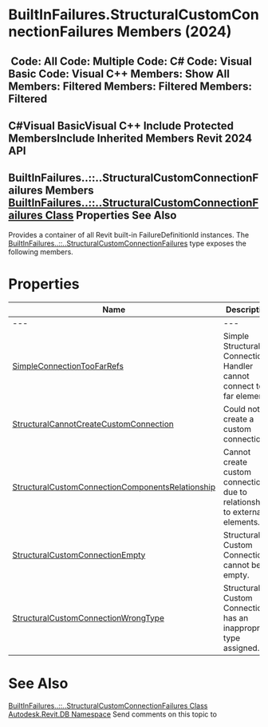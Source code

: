 # BuiltInFailures.StructuralCustomConnectionFailures Members (2024)

﻿
 Code: All Code: Multiple Code: C# Code: Visual Basic Code: Visual C++  Members: Show All Members: Filtered Members: Filtered Members: Filtered   
---  
C#Visual BasicVisual C++
Include Protected MembersInclude Inherited Members
Revit 2024 API  
---  
BuiltInFailures..::..StructuralCustomConnectionFailures Members  
[BuiltInFailures..::..StructuralCustomConnectionFailures Class](904fb8e9-7133-2f3e-6acc-0d226bbe85f0.md "BuiltInFailures.StructuralCustomConnectionFailures Class") Properties See Also  
---  
Provides a container of all Revit built-in FailureDefinitionId instances.
The [BuiltInFailures..::..StructuralCustomConnectionFailures](904fb8e9-7133-2f3e-6acc-0d226bbe85f0.md "BuiltInFailures.StructuralCustomConnectionFailures Class") type exposes the following members.
# Properties
| Name | Description |
| --- | --- |
| --- | --- | --- |
| [SimpleConnectionTooFarRefs](e7898cf6-8e70-9bd3-b12a-d888e0cc6b43.md "SimpleConnectionTooFarRefs Property") | Simple Structural Connection Handler cannot connect too far elements |
| [StructuralCannotCreateCustomConnection](9ff6de8c-7b65-445e-940c-17aa28c60f72.md "StructuralCannotCreateCustomConnection Property") | Could not create a custom connection. |
| [StructuralCustomConnectionComponentsRelationship](a78a8a49-773b-f692-5aca-42e48bb67225.md "StructuralCustomConnectionComponentsRelationship Property") | Cannot create custom connection due to relationships to external elements. |
| [StructuralCustomConnectionEmpty](0ad0fcff-bb9c-032b-a9b6-4a5f52589fa6.md "StructuralCustomConnectionEmpty Property") | Structural Custom Connection cannot be empty. |
| [StructuralCustomConnectionWrongType](a2807272-d9f8-bb3b-4378-9bb68360afcc.md "StructuralCustomConnectionWrongType Property") | Structural Custom Connection has an inappropriate type assigned. |

# See Also
[BuiltInFailures..::..StructuralCustomConnectionFailures Class](904fb8e9-7133-2f3e-6acc-0d226bbe85f0.md "BuiltInFailures.StructuralCustomConnectionFailures Class")
[Autodesk.Revit.DB Namespace](87546ba7-461b-c646-cbb1-2cb8f5bff8b2.md "Autodesk.Revit.DB Namespace")
Send comments on this topic to 